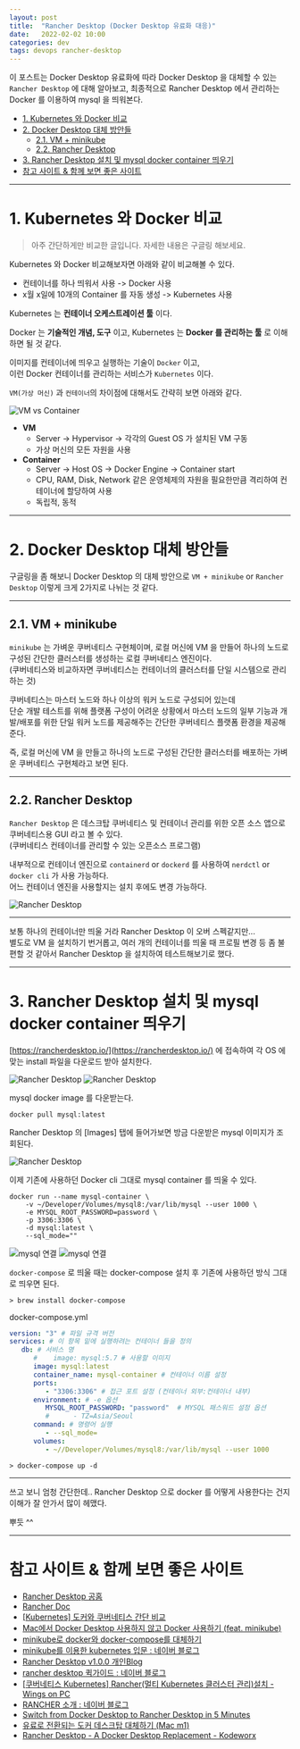 ```yaml
---
layout: post
title:  "Rancher Desktop (Docker Desktop 유료화 대응)"
date:   2022-02-02 10:00
categories: dev
tags: devops rancher-desktop
---
```


이 포스트는 Docker Desktop 유료화에 따라 Docker Desktop 을 대체할 수 있는 `Rancher Desktop` 에 대해 알아보고,
최종적으로 Rancher Desktop 에서 관리하는 Docker 를 이용하여 mysql 을 띄워본다.


<!-- TOC -->
* [1. Kubernetes 와 Docker 비교](#1-kubernetes-와-docker-비교)
* [2. Docker Desktop 대체 방안들](#2-docker-desktop-대체-방안들)
  * [2.1. VM + minikube](#21-vm--minikube)
  * [2.2. Rancher Desktop](#22-rancher-desktop)
* [3. Rancher Desktop 설치 및 mysql docker container 띄우기](#3-rancher-desktop-설치-및-mysql-docker-container-띄우기)
* [참고 사이트 & 함께 보면 좋은 사이트](#참고-사이트--함께-보면-좋은-사이트)
<!-- TOC -->

---

# 1. Kubernetes 와 Docker 비교

> 아주 간단하게만 비교한 글입니다. 자세한 내용은 구글링 해보세요.

Kubernetes 와 Docker 비교해보자면 아래와 같이 비교해볼 수 있다.

- 컨테이너를 하나 띄워서 사용 -> Docker 사용
- x월 x일에 10개의 Container 를 자동 생성 -> Kubernetes 사용

Kubernetes 는 **컨테이너 오케스트레이션 툴** 이다.

Docker 는 **기술적인 개념, 도구** 이고, Kubernetes 는 **Docker 를 관리하는 툴** 로 이해하면 될 것 같다.

이미지를 컨테이너에 띄우고 실행하는 기술이 `Docker` 이고,  
이런 Docker 컨테이너를 관리하는 서비스가 `Kubernetes` 이다.

`VM(가상 머신)` 과 `컨테이너`의 차이점에 대해서도 간략히 보면 아래와 같다.

![VM vs Container](/assets/img/dev/2022/0202/vm_container.png)

- **VM**
  - Server -> Hypervisor -> 각각의 Guest OS 가 설치된 VM 구동
  - 가상 머신의 모든 자원을 사용
- **Container**
  - Server -> Host OS -> Docker Engine -> Container start
  - CPU, RAM, Disk, Network 같은 운영체제의 자원을 필요한만큼 격리하여 컨테이너에 할당하여 사용
  - 독립적, 동적

---

# 2. Docker Desktop 대체 방안들

구글링을 좀 해보니 Docker Desktop 의 대체 방안으로 `VM + minikube` or `Rancher Desktop` 이렇게 크게 2가지로 나뉘는 것 같다.

---

## 2.1. VM + minikube

`minikube` 는 가벼운 쿠버네티스 구현체이며, 로컬 머신에 VM 을 만들어 하나의 노드로 구성된 간단한 클러스터를 생성하는 로컬 쿠버네티스 엔진이다.  
(쿠버네티스와 비교하자면 쿠버네티스는 컨테이너의 클러스터를 단일 시스템으로 관리하는 것)

쿠버네티스는 마스터 노드와 하나 이상의 워커 노드로 구성되어 있는데  
단순 개발 테스트를 위해 플랫폼 구성이 어려운 상황에서 마스터 노드의 일부 기능과 개발/배포를 위한 단일 워커 노드를 제공해주는
간단한 쿠버네티스 플랫폼 환경을 제공해준다.

즉, 로컬 머신에 VM 을 만들고 하나의 노드로 구성된 간단한 클러스터를 배포하는 가벼운 쿠버네티스 구현체라고 보면 된다.

---

## 2.2. Rancher Desktop

`Rancher Desktop` 은 데스크탑 쿠버네티스 및 컨테이너 관리를 위한 오픈 소스 앱으로 쿠버네티스용 GUI 라고 볼 수 있다.  
(쿠버네티스 컨테이너를 관리할 수 있는 오픈소스 프로그램)

내부적으로 컨테이너 엔진으로 `containerd` or `dockerd` 를 사용하여 `nerdctl` or `docker cli` 가  사용 가능하다.  
어느 컨테이너 엔진을 사용할지는 설치 후에도 변경 가능하다.

![Rancher Desktop](/assets/img/dev/2022/0202/rancher_desktop.png)

---

보통 하나의 컨테이너만 띄울 거라 Rancher Desktop 이 오버 스펙같지만...  
별도로 VM 을 설치하기 번거롭고, 여러 개의 컨테이너를 띄울 때 프로필 변경 등 좀 불편할 것 같아서 Rancher Desktop 을 설치하여 테스트해보기로 했다.

---

# 3. Rancher Desktop 설치 및 mysql docker container 띄우기

[https://rancherdesktop.io/](https://rancherdesktop.io/) 에 접속하여 각 OS 에 맞는 install 파일을 다운로드 받아 설치한다.

![Rancher Desktop](/assets/img/dev/2022/0202/rancher1.png)
![Rancher Desktop](/assets/img/dev/2022/0202/rancher2.png)

mysql docker image 를 다운받는다.

```shell
docker pull mysql:latest
```

Rancher Desktop 의 [Images] 탭에 들어가보면 방금 다운받은 mysql 이미지가 조회된다.

![Rancher Desktop](/assets/img/dev/2022/0202/mysql.png)

이제 기존에 사용하던 Docker cli 그대로 mysql container 를 띄울 수 있다.

```shell
docker run --name mysql-container \
    -v ~/Developer/Volumes/mysql8:/var/lib/mysql --user 1000 \
    -e MYSQL_ROOT_PASSWORD=password \
    -p 3306:3306 \
    -d mysql:latest \
    --sql_mode=""
```

![mysql 연결](/assets/img/dev/2022/0202/mysql_connection1.png)
![mysql 연결](/assets/img/dev/2022/0202/mysql_connection2.png)


`docker-compose` 로 띄울 때는 docker-compose 설치 후 기존에 사용하던 방식 그대로 띄우면 된다.

```shell
> brew install docker-compose
```

docker-compose.yml
```yaml
version: "3" # 파일 규격 버전
services: # 이 항목 밑에 실행하려는 컨테이너 들을 정의
   db: # 서비스 명
      #    image: mysql:5.7 # 사용할 이미지
      image: mysql:latest
      container_name: mysql-container # 컨테이너 이름 설정
      ports:
         - "3306:3306" # 접근 포트 설정 (컨테이너 외부:컨테이너 내부)
      environment: # -e 옵션
         MYSQL_ROOT_PASSWORD: "password"  # MYSQL 패스워드 설정 옵션
         #      - TZ=Asia/Seoul
      command: # 명령어 실행
         - --sql_mode=
      volumes:
         - ~//Developer/Volumes/mysql8:/var/lib/mysql --user 1000
```

```shell
> docker-compose up -d
```

---

쓰고 보니 엄청 간단한데.. Rancher Desktop 으로 docker 를 어떻게 사용한다는 건지 이해가 잘 안가서 많이 헤맸다.

뿌듯 ^^

---

# 참고 사이트 & 함께 보면 좋은 사이트

* [Rancher Desktop 공홈](https://rancherdesktop.io/)
* [Rancher Doc](https://rancher.com/docs/rancher/v2.6/en/)
* [[Kubernetes] 도커와 쿠버네티스 간단 비교](https://wooono.tistory.com/109)
* [Mac에서 Docker Desktop 사용하지 않고 Docker 사용하기 (feat. minikube)](https://blog.bsk.im/2021/09/07/macos-docker-without-docker-feat-minikube-ko/)
* [minikube로 docker와 docker-compose를 대체하기](https://novemberde.github.io/post/2021/09/02/podman-minikube/)
* [minikube를 이용한 kubernetes 입문 : 네이버 블로그](https://m.blog.naver.com/PostView.naver?isHttpsRedirect=true&blogId=sharplee7&logNo=221737855770)
* [Rancher Desktop v1.0.0 개인Blog](https://www.098.co.kr/rancher-desktop-v1-0-0/)
* [rancher desktop 퀵가이드 : 네이버 블로그](https://blog.naver.com/PostView.naver?blogId=timberx&logNo=222495764063&parentCategoryNo=5&categoryNo=&viewDate=&isShowPopularPosts=true&from=search)
* [[쿠버네티스 Kubernetes] Rancher(멀티 Kubernetes 클러스터 관리)설치 - Wings on PC](https://wings2pc.tistory.com/entry/%EC%BF%A0%EB%B2%84%EB%84%A4%ED%8B%B0%EC%8A%A4-Kubernetes-Rancher%EB%A9%80%ED%8B%B0-Kubernetes-%ED%81%B4%EB%9F%AC%EC%8A%A4%ED%84%B0-%EA%B4%80%EB%A6%AC%EC%84%A4%EC%B9%98)
* [RANCHER 소개 : 네이버 블로그](https://m.blog.naver.com/PostView.naver?isHttpsRedirect=true&blogId=bokmail83&logNo=221185526838)
* [Switch from Docker Desktop to Rancher Desktop in 5 Minutes ](https://blog.tilt.dev/2021/09/07/rancher-desktop.html)
* [유료로 전환되는 도커 데스크탑 대체하기 (Mac m1)](https://giljae.medium.com/%EC%9C%A0%EB%A3%8C%EB%A1%9C-%EC%A0%84%ED%99%98%EB%90%98%EB%8A%94-%EB%8F%84%EC%BB%A4-%EB%8D%B0%EC%8A%A4%ED%81%AC%ED%83%91-%EB%8C%80%EC%B2%B4%ED%95%98%EA%B8%B0-mac-m1-ce9d5da88f31)
* [Rancher Desktop - A Docker Desktop Replacement - Kodeworx](http://kodeworx.net/posts/rancher_desktop_a_docker_desktop_replacement/)